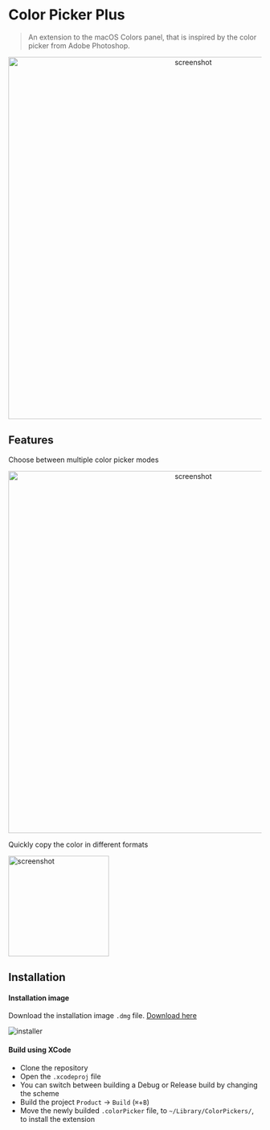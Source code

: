 # Color Picker Plus
> An extension to the macOS Colors panel, that is inspired by the color picker from Adobe Photoshop.

<p align="center">
  <img width="720" alt="screenshot" src="https://user-images.githubusercontent.com/4233458/41491162-cc3cc48a-70f7-11e8-8796-862d81a33538.png">
</p>

## Features

Choose between multiple color picker modes

<p align="center">
  <img width="720" alt="screenshot" src="https://user-images.githubusercontent.com/4233458/41501875-cf58b51a-71ac-11e8-8070-68872d639dcc.png">
</p>

Quickly copy the color in different formats

<img width="200" alt="screenshot" src="https://user-images.githubusercontent.com/4233458/41822805-dce39a7a-77f5-11e8-8bad-a09a406d7bb3.png">

## Installation

#### Installation image

Download the installation image `.dmg` file. [Download here](https://github.com/viktorstrate/color-picker-plus/releases/latest)

![installer](https://user-images.githubusercontent.com/4233458/41501973-2fa54eea-71af-11e8-859f-c5a6d8a435dc.png)

#### Build using XCode

- Clone the repository
- Open the `.xcodeproj` file
- You can switch between building a Debug or Release build by changing the scheme
- Build the project `Product` -> `Build` (`⌘`+`B`)
- Move the newly builded `.colorPicker` file, to `~/Library/ColorPickers/`, to install the extension
